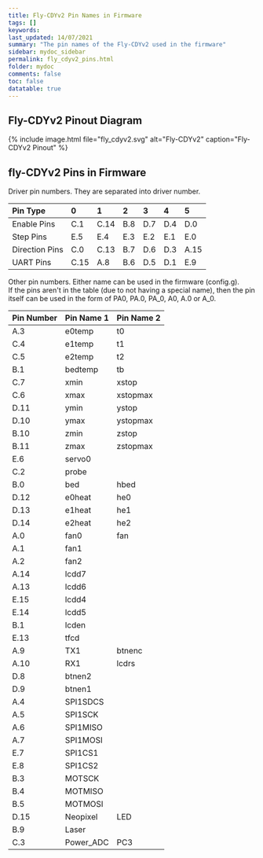 ```yaml
---
title: Fly-CDYv2 Pin Names in Firmware
tags: []
keywords: 
last_updated: 14/07/2021
summary: "The pin names of the Fly-CDYv2 used in the firmware"
sidebar: mydoc_sidebar
permalink: fly_cdyv2_pins.html
folder: mydoc
comments: false
toc: false
datatable: true
---
```


## Fly-CDYv2 Pinout Diagram

{% include image.html file="fly_cdyv2.svg" alt="Fly-CDYv2" caption="Fly-CDYv2 Pinout" %}

## fly-CDYv2 Pins in Firmware

Driver pin numbers. They are separated into driver number.

<div class="datatable-begin"></div>

|Pin Type|0|1|2|3|4|5|
| :------------- |:-------------|:-------------|:-------------|:-------------|:-------------|:----|
|Enable Pins|C.1|C.14|B.8|D.7|D.4|D.0|
|Step Pins|E.5|E.4|E.3|E.2|E.1|E.0|
|Direction Pins|C.0|C.13|B.7|D.6|D.3|A.15|
|UART Pins|C.15|A.8|B.6|D.5|D.1|E.9|


<div class="datatable-end"></div>

Other pin numbers. Either name can be used in the firmware (config.g).  
If the pins aren't in the table (due to not having a special name), then the pin itself can be used in the form of PA0, PA.0, PA_0, A0, A.0 or A_0.  

<div class="datatable-begin"></div>

|Pin Number|Pin Name 1|Pin Name 2|
| :------------- |:-------------|:-------------|
|A.3|e0temp|t0|
|C.4|e1temp|t1|
|C.5|e2temp|t2|
|B.1|bedtemp|tb|
|C.7|xmin|xstop|
|C.6|xmax|xstopmax|
|D.11|ymin|ystop|
|D.10|ymax|ystopmax|
|B.10|zmin|zstop|
|B.11|zmax|zstopmax|
|E.6|servo0||
|C.2|probe||
|B.0|bed|hbed|
|D.12|e0heat|he0|
|D.13|e1heat|he1|
|D.14|e2heat|he2|
|A.0|fan0|fan|
|A.1|fan1||
|A.2|fan2||
|A.14|lcdd7||
|A.13|lcdd6||
|E.15|lcdd4||
|E.14|lcdd5||
|B.1|lcden||
|E.13|tfcd||
|A.9|TX1|btnenc|
|A.10|RX1|lcdrs|
|D.8|btnen2||
|D.9|btnen1||
|A.4|SPI1SDCS||
|A.5|SPI1SCK||
|A.6|SPI1MISO||
|A.7|SPI1MOSI||
|E.7|SPI1CS1||
|E.8|SPI1CS2||
|B.3|MOTSCK||
|B.4|MOTMISO||
|B.5|MOTMOSI||
|D.15|Neopixel|LED|
|B.9|Laser||
|C.3|Power_ADC|PC3|

<div class="datatable-end"></div>
